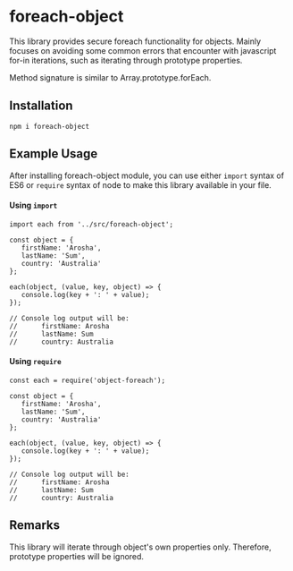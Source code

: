 # foreach-object

This library provides secure foreach functionality for objects. 
 Mainly focuses on avoiding some common errors that encounter with javascript for-in iterations, such as iterating through prototype properties.

Method signature is similar to Array.prototype.forEach.

## Installation

```
npm i foreach-object
```

## Example Usage

After installing foreach-object module, you can use either `import` syntax of ES6 or `require` syntax of node to make this library available in your file.

#### Using `import`

```
import each from '../src/foreach-object';
   
const object = {
   firstName: 'Arosha',
   lastName: 'Sum',
   country: 'Australia'
};
   
each(object, (value, key, object) => {
   console.log(key + ': ' + value);
});
   
// Console log output will be:
//      firstName: Arosha
//      lastName: Sum
//      country: Australia
```

#### Using `require`

```
const each = require('object-foreach');

const object = {
   firstName: 'Arosha',
   lastName: 'Sum',
   country: 'Australia'
};
   
each(object, (value, key, object) => {
   console.log(key + ': ' + value);
});
   
// Console log output will be:
//      firstName: Arosha
//      lastName: Sum
//      country: Australia
```

## Remarks

This library will iterate through object's own properties only. Therefore, prototype properties will be ignored.
